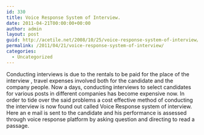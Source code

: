 ```yaml
---
id: 330
title: Voice Response System of Interview.
date: 2011-04-21T00:00:00+00:00
author: admin
layout: post
guid: http://acetile.net/2008/10/25/voice-response-system-of-interview/
permalink: /2011/04/21/voice-response-system-of-interview/
categories:
  - Uncategorized
---
```

Conducting interviews is due to the rentals to be paid for the place of the interview , travel expenses involved both for the candidate and the company people. Now a days, conducting interviews to select candidates for various posts in different companies has become expensive now. In order to tide over the said problems a cost effective method of conducting the interview is now found out called Voice Response system of interview. Here an e mail is sent to the candidate and his performance is assessed through voice response platform by asking question and directing to read a passage.